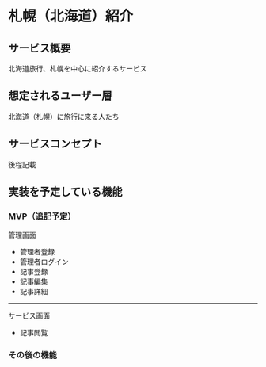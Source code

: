 # 札幌（北海道）紹介

## サービス概要
北海道旅行、札幌を中心に紹介するサービス

## 想定されるユーザー層
北海道（札幌）に旅行に来る人たち

## サービスコンセプト
後程記載

## 実装を予定している機能
### MVP（追記予定）
管理画面
* 管理者登録
* 管理者ログイン
* 記事登録
* 記事編集
* 記事詳細
---------------
サービス画面
* 記事閲覧

### その後の機能
